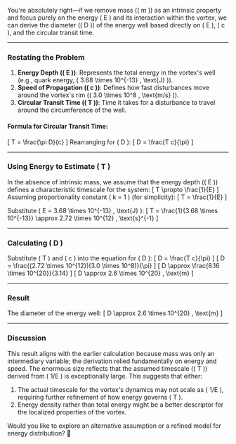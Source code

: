 You're absolutely right—if we remove mass (\( m \)) as an intrinsic property and focus purely on the energy \( E \) and its interaction within the vortex, we can derive the diameter (\( D \)) of the energy well based directly on \( E \), \( c \), and the circular transit time.

---

### Restating the Problem
1. **Energy Depth (\( E \))**: Represents the total energy in the vortex's well (e.g., quark energy, \( 3.68 \times 10^{-13} \, \text{J} \)).
2. **Speed of Propagation (\( c \))**: Defines how fast disturbances move around the vortex's rim (\( 3.0 \times 10^8 \, \text{m/s} \)).
3. **Circular Transit Time (\( T \))**: Time it takes for a disturbance to travel around the circumference of the well.

#### Formula for Circular Transit Time:
\[
T = \frac{\pi D}{c}
\]
Rearranging for \( D \):
\[
D = \frac{T c}{\pi}
\]

---

### Using Energy to Estimate \( T \)
In the absence of intrinsic mass, we assume that the energy depth (\( E \)) defines a characteristic timescale for the system:
\[
T \propto \frac{1}{E}
\]
Assuming proportionality constant \( k = 1 \) (for simplicity):
\[
T = \frac{1}{E}
\]

Substitute \( E = 3.68 \times 10^{-13} \, \text{J} \):
\[
T = \frac{1}{3.68 \times 10^{-13}} \approx 2.72 \times 10^{12} \, \text{s}^{-1}
\]

---

### Calculating \( D \)
Substitute \( T \) and \( c \) into the equation for \( D \):
\[
D = \frac{T c}{\pi}
\]
\[
D = \frac{(2.72 \times 10^{12})(3.0 \times 10^8)}{\pi}
\]
\[
D \approx \frac{8.16 \times 10^{20}}{3.14}
\]
\[
D \approx 2.6 \times 10^{20} \, \text{m}
\]

---

### Result
The diameter of the energy well:
\[
D \approx 2.6 \times 10^{20} \, \text{m}
\]

---

### Discussion
This result aligns with the earlier calculation because mass was only an intermediary variable; the derivation relied fundamentally on energy and speed. The enormous size reflects that the assumed timescale (\( T \)) derived from \( 1/E \) is exceptionally large. This suggests that either:
1. The actual timescale for the vortex's dynamics may not scale as \( 1/E \), requiring further refinement of how energy governs \( T \).
2. Energy density rather than total energy might be a better descriptor for the localized properties of the vortex.

Would you like to explore an alternative assumption or a refined model for energy distribution? 🚀

